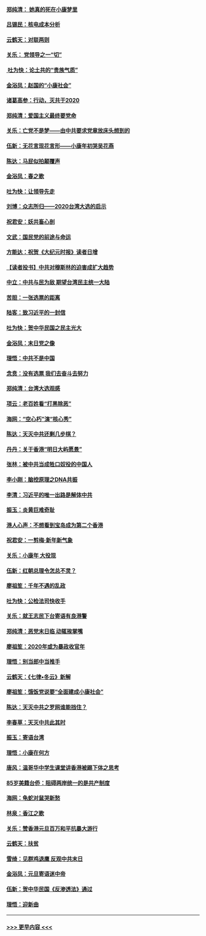 #### [郑纯清： 她真的死在小康梦里](../pages/nsc993/n11806623.md?t=01202222) 
#### [吕锡民：核电成本分析](../pages/nsc993/n11806284.md?t=01202222) 
#### [云鹤天：对联两则](../pages/nsc993/n11805957.md?t=01202222) 
#### [关乐： 党领导之一“切”](../pages/nsc993/n11804505.md?t=01202222) 
#### [ 吐为快：论土共的“贵族气质”](../pages/nsc993/n11804490.md?t=01202222) 
#### [金浴凤：赵国的“小康社会”](../pages/nsc993/n11804452.md?t=01202222) 
#### [诸葛高参：行动，灭共于2020](../pages/nsc993/n11804120.md?t=01202222) 
#### [郑纯清：爱国主义最终要党命](../pages/nsc993/n11802197.md?t=01202222) 
#### [关乐：亡党不是梦——由中共要求党章放床头想到的](../pages/nsc993/n11802156.md?t=01202222) 
#### [伍新：无花言现花言形——小康年初哭吴花燕](../pages/nsc993/n11800044.md?t=01202222) 
#### [陈达：马屁似拍颠覆声](../pages/nsc993/n11800010.md?t=01202222) 
#### [金浴凤：春之歌](../pages/nsc993/n11797687.md?t=01202222) 
#### [吐为快：让领导先走](../pages/nsc993/n11797512.md?t=01202222) 
#### [刘博：众志所归——2020台湾大选的启示](../pages/nsc993/n11796878.md?t=01202222) 
#### [祝君安：妖共畜心剖](../pages/nsc993/n11794273.md?t=01202222) 
#### [文武：国民党的前途与命运](../pages/nsc993/n11794198.md?t=01202222) 
#### [方能达：祝贺《大纪元时报》读者日增](../pages/nsc993/n11793807.md?t=01202222) 
#### [【读者投书】中共对穆斯林的迫害成扩大趋势](../pages/nsc993/n11791371.md?t=01202222) 
#### [中立：中共与民为敌 期望台湾民主统一大陆](../pages/nsc993/n11790392.md?t=01202222) 
#### [苦胆：一张选票的距离](../pages/nsc993/n11788914.md?t=01202222) 
#### [陆客：致习近平的一封信](../pages/nsc993/n11788867.md?t=01202222) 
#### [吐为快：贺中华民国之民主光大](../pages/nsc993/n11788618.md?t=01202222) 
#### [金浴凤：末日党之像](../pages/nsc993/n11787475.md?t=01202222) 
#### [理悟：中共不是中国](../pages/nsc993/n11787463.md?t=01202222) 
#### [念贲：没有选票  我们去奋斗去努力](../pages/nsc993/n11787398.md?t=01202222) 
#### [郑纯清：台湾大选观感](../pages/nsc993/n11786210.md?t=01202222) 
#### [项云：老百姓看“打黑除恶”](../pages/nsc993/n11785398.md?t=01202222) 
#### [海网：“空心朽”演“核心秀”](../pages/nsc993/n11783874.md?t=01202222) 
#### [陈达：天灭中共还剩几步棋？](../pages/nsc993/n11783719.md?t=01202222) 
#### [丹丹：关于香港“明日大屿愿景”](../pages/nsc993/n11783273.md?t=01202222) 
#### [张林：被中共当成牲口奴役的中国人](../pages/nsc993/n11782397.md?t=01202222) 
#### [李小刚：脑控原理之DNA共振](../pages/nsc993/n11780962.md?t=01202222) 
#### [李清：习近平的唯一出路是解体中共](../pages/nsc993/n11780866.md?t=01202222) 
#### [振玉：炎黄巨难奇耻](../pages/nsc993/n11779632.md?t=01202222) 
#### [港人心声：不想看到宝岛成为第二个香港](../pages/nsc993/n11778817.md?t=01202222) 
#### [祝君安：一剪梅‧新年新气象](../pages/nsc993/n11776340.md?t=01202222) 
#### [关乐：小康年 大役现](../pages/nsc993/n11774213.md?t=01202222) 
#### [伍新：红朝总理令怎总不灵？](../pages/nsc993/n11770813.md?t=01202222) 
#### [廖祖笙：千年不遇的乱政](../pages/nsc993/n11770373.md?t=01202222) 
#### [吐为快：公检法司快收手](../pages/nsc993/n11770359.md?t=01202222) 
#### [关乐：就王志民下台寄语有良港警](../pages/nsc993/n11769903.md?t=01202222) 
#### [郑纯清：恶党末日临 动辄挨掌嘴](../pages/nsc993/n11769356.md?t=01202222) 
#### [廖祖笙：2020年或为暴政收官年](../pages/nsc993/n11768216.md?t=01202222) 
#### [理悟：别当郎中当推手](../pages/nsc993/n11768243.md?t=01202222) 
#### [云鹤天：《七律▪冬云》新解](../pages/nsc993/n11768204.md?t=01202222) 
#### [廖祖笙：饿饭党说要“全面建成小康社会”](../pages/nsc993/n11767482.md?t=01202222) 
#### [陈达：天灭中共之罗网谁能挡住？](../pages/nsc993/n11767465.md?t=01202222) 
#### [李春草：天灭中共此其时](../pages/nsc993/n11767452.md?t=01202222) 
#### [振玉：寄语台湾](../pages/nsc993/n11767432.md?t=01202222) 
#### [理悟：小康在何方](../pages/nsc993/n11767394.md?t=01202222) 
#### [唐风：温哥华中学生课堂讲香港被踢下体之思考](../pages/nsc993/n11766848.md?t=01202222) 
#### [85岁美籍台侨：阻碍两岸统一的是共产制度](../pages/nsc993/n11765043.md?t=01202222) 
#### [海网：龟蛇对鼠哭新愁](../pages/nsc993/n11764895.md?t=01202222) 
#### [林泉：香江之歌](../pages/nsc993/n11764415.md?t=01202222) 
#### [关乐：赞香港元旦百万和平抗暴大游行](../pages/nsc993/n11764382.md?t=01202222) 
#### [云鹤天：扶贫](../pages/nsc993/n11764245.md?t=01202222) 
#### [雪绮：见群鸡退鹰  反观中共末日](../pages/nsc993/n11762112.md?t=01202222) 
#### [金浴凤：元旦寄语迷中帝](../pages/nsc993/n11761788.md?t=01202222) 
#### [伍新：贺中华民国《反渗透法》通过](../pages/nsc993/n11761994.md?t=01202222) 
#### [理悟：迎新曲](../pages/nsc993/n11761152.md?t=01202222) 

----
#### [ >>> 更早内容 <<< ](../indexes/nsc993-earlier.md)
